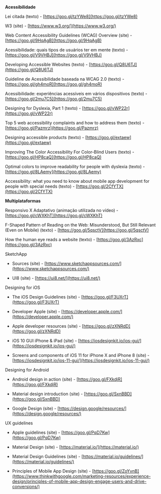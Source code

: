**Acessibilidade**

Lei citada (texto) - [https://goo.gl/tzYWe8](https://goo.gl/tzYWe8)

W3 (site) - [https://www.w3.org/](https://www.w3.org/)

Web Content Accessibility Guidelines (WCAG) Overview (site) - [https://goo.gl/9HqAgB](https://goo.gl/9HqAgB)

Acessibilidade: quais tipos de usuários ter em mente (texto) - [https://goo.gl/V9VHBJ](https://goo.gl/V9VHBJ)

Developing Accessible Websites (texto) - [https://goo.gl/Q8U6TJ](https://goo.gl/Q8U6TJ)

Guideline de Acessibilidade baseada na WCAG 2.0 (texto) - [https://goo.gl/gh4moR](https://goo.gl/gh4moR)

Acessibilidade: experiências acessíveis em vários dispositivos (texto) - [https://goo.gl/2mu7C5](https://goo.gl/2mu7C5)

Designing for Dyslexia, Part 1 (texto) - [https://goo.gl/vWP22r](https://goo.gl/vWP22r)

Top 5 web accessibility complaints and how to address them (texto) - [https://goo.gl/Pazmrz](https://goo.gl/Pazmrz)

Designing accessible products (texto) - [https://goo.gl/extaew](https://goo.gl/extaew)

Improving The Color Accessibility For Color-Blind Users (texto) - [https://goo.gl/HP8caQ](https://goo.gl/HP8caQ)

Optimal colors to improve readability for people with dyslexia (texto) - [https://goo.gl/8LAemy](https://goo.gl/8LAemy)

Accessibility: what you need to know about mobile app development for people with special needs (texto) - [https://goo.gl/2CfYTX](https://goo.gl/2CfYTX)

**Multiplataformas**

Responsivo X Adaptativo (animação utilizada no vídeo) - [https://goo.gl/cWXKhT](https://goo.gl/cWXKhT)

F-Shaped Pattern of Reading on the Web: Misunderstood, But Still Relevant (Even on Mobile) (texto) - [https://goo.gl/5qsctV](https://goo.gl/5qsctV)

How the human eye reads a website (texto) - [https://goo.gl/3AzRxc](https://goo.gl/3AzRxc)

SketchApp

-   Sources (site) - [https://www.sketchappsources.com/](https://www.sketchappsources.com/)
    
-   UI8 (site) - [https://ui8.net/](https://ui8.net/)
    

Designing for iOS

-   The iOS Design Guidelines (site) - [https://goo.gl/F3UXrT](https://goo.gl/F3UXrT)
    
-   Developer Apple (site) - [https://developer.apple.com/](https://developer.apple.com/)
    
-   Apple developer resources (site) - [https://goo.gl/zXNRdD](https://goo.gl/zXNRdD)
    
-   iOS 10 GUI iPhone & iPad (site) - [https://iosdesignkit.io/ios-gui/](https://iosdesignkit.io/ios-gui/)
    
-   Screens and components of iOS 11 for iPhone X and iPhone 8 (site) - [https://iosdesignkit.io/ios-11-gui/](https://iosdesignkit.io/ios-11-gui/)
    

Designing for Android

-   Android design in action (site) - [https://goo.gl/FXkdjR](https://goo.gl/FXkdjR)
    
-   Material design introduction (site) - [https://goo.gl/SxnBBD](https://goo.gl/SxnBBD)
    
-   Google Design (site) - [https://design.google/resources/](https://design.google/resources/)
    

UX guidelines

-   Apple guidelines (site) - [https://goo.gl/PqD7Kw](https://goo.gl/PqD7Kw)
    
-   Material Design (site) - [https://material.io/](https://material.io/)
    
-   Material Design Guidelines (site) - [https://material.io/guidelines/](https://material.io/guidelines/)
    
-   Principles of Mobile App Design (site) - [https://goo.gl/ZoYvnB](https://www.thinkwithgoogle.com/marketing-resources/experience-design/principles-of-mobile-app-design-engage-users-and-drive-conversions/)